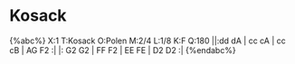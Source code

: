 # Kosack

{%abc%}
X:1
T:Kosack
O:Polen
M:2/4
L:1/8
K:F
Q:180
||:dd  dA | cc cA | cc cB | AG F2 :| |: G2 G2 | FF F2 | EE FE | D2 D2 :|
{%endabc%}
